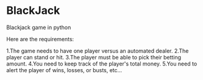 # BlackJack
Blackjack game in python


Here are the requirements:

1.The game needs to have one player versus an automated dealer.
2.The player can stand or hit.
3.The player must be able to pick their betting amount.
4.You need to keep track of the player's total money.
5.You need to alert the player of wins, losses, or busts, etc...
